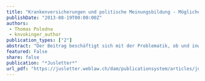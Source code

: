 ```yaml
---
title: "Krankenversicherungen und politische Meinungsbildung - Mögliches und Unmögliches"
publishDate: "2013-08-19T00:00:00Z"
authors: 
 - Thomas Poledna
 - knvokinger_author
publication_types: ["2"]
abstract: "Der Beitrag beschäftigt sich mit der Problematik, ob und inwiefern sich die Krankenversicherer und deren Verbände im Abstimmungskampf engagieren dürfen. Welche Informationsmittel sind zulässig? Inwiefern dürfen finanzielle Mittel aus den Krankenversicherungen für den Abstimmungskampf verwendet werden? Wie ist die Rechtslage, wenn die Existenz der entsprechenden privaten Institution auf dem Spiel steht? Im Sinne eines integrativen und ganzheitlichen Rechtsverständnisses diskutieren die Autoren kritisch Mögliches und Unmögliches."
featured: False
share: false
publication: "*Jusletter*"
url_pdf: "https://jusletter.weblaw.ch/dam/publicationsystem/articles/jusletter/Jusletter/2013/19.%20August%202013/5961ffbb-027c-4bbc-b390-45f175003a0f/pdf_de.pdf"
---
```

